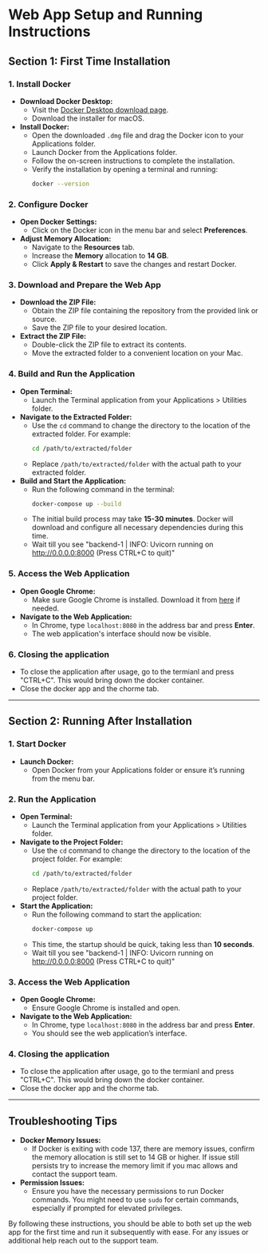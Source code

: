 # Web App Setup and Running Instructions

## Section 1: First Time Installation

### 1. Install Docker

- **Download Docker Desktop:**
  - Visit the [Docker Desktop download page](https://www.docker.com/products/docker-desktop).
  - Download the installer for macOS.
- **Install Docker:**
  - Open the downloaded `.dmg` file and drag the Docker icon to your Applications folder.
  - Launch Docker from the Applications folder.
  - Follow the on-screen instructions to complete the installation.
  - Verify the installation by opening a terminal and running:
    ```bash
    docker --version
    ```

### 2. Configure Docker

- **Open Docker Settings:**
  - Click on the Docker icon in the menu bar and select **Preferences**.
- **Adjust Memory Allocation:**
  - Navigate to the **Resources** tab.
  - Increase the **Memory** allocation to **14 GB**.
  - Click **Apply & Restart** to save the changes and restart Docker.

### 3. Download and Prepare the Web App

- **Download the ZIP File:**
  - Obtain the ZIP file containing the repository from the provided link or source.
  - Save the ZIP file to your desired location.
- **Extract the ZIP File:**
  - Double-click the ZIP file to extract its contents.
  - Move the extracted folder to a convenient location on your Mac.

### 4. Build and Run the Application

- **Open Terminal:**
  - Launch the Terminal application from your Applications > Utilities folder.
- **Navigate to the Extracted Folder:**
  - Use the `cd` command to change the directory to the location of the extracted folder. For example:
    ```bash
    cd /path/to/extracted/folder
    ```
  - Replace `/path/to/extracted/folder` with the actual path to your extracted folder.
- **Build and Start the Application:**
  - Run the following command in the terminal:
    ```bash
    docker-compose up --build
    ```
  - The initial build process may take **15-30 minutes**. Docker will download and configure all necessary dependencies during this time.
  - Wait till you see "backend-1   | INFO:     Uvicorn running on http://0.0.0.0:8000 (Press CTRL+C to quit)"

### 5. Access the Web Application

- **Open Google Chrome:**
  - Make sure Google Chrome is installed. Download it from [here](https://www.google.com/chrome/) if needed.
- **Navigate to the Web Application:**
  - In Chrome, type `localhost:8080` in the address bar and press **Enter**.
  - The web application's interface should now be visible.

### 6. Closing the application
- To close the application after usage, go to the termianl and press "CTRL+C". This would bring down the docker container.
- Close the docker app and the chorme tab.

---

## Section 2: Running After Installation

### 1. Start Docker

- **Launch Docker:**
  - Open Docker from your Applications folder or ensure it’s running from the menu bar.

### 2. Run the Application

- **Open Terminal:**
  - Launch the Terminal application from your Applications > Utilities folder.
- **Navigate to the Project Folder:**
  - Use the `cd` command to change the directory to the location of the project folder. For example:
    ```bash
    cd /path/to/extracted/folder
    ```
  - Replace `/path/to/extracted/folder` with the actual path to your project folder.
- **Start the Application:**
  - Run the following command to start the application:
    ```bash
    docker-compose up
    ```
  - This time, the startup should be quick, taking less than **10 seconds**.
  - Wait till you see "backend-1   | INFO:     Uvicorn running on http://0.0.0.0:8000 (Press CTRL+C to quit)"

### 3. Access the Web Application

- **Open Google Chrome:**
  - Ensure Google Chrome is installed and open.
- **Navigate to the Web Application:**
  - In Chrome, type `localhost:8080` in the address bar and press **Enter**.
  - You should see the web application’s interface.

### 4. Closing the application
- To close the application after usage, go to the termianl and press "CTRL+C". This would bring down the docker container.
- Close the docker app and the chorme tab.

---

## Troubleshooting Tips

- **Docker Memory Issues:**
  - If Docker is exiting with code 137, there are memory issues, confirm the memory allocation is still set to 14 GB or higher. If issue still persists try to increase the memory limit if you mac allows and contact the support team.
- **Permission Issues:**
  - Ensure you have the necessary permissions to run Docker commands. You might need to use `sudo` for certain commands, especially if prompted for elevated privileges.

By following these instructions, you should be able to both set up the web app for the first time and run it subsequently with ease. For any issues or additional help reach out to the support team.
